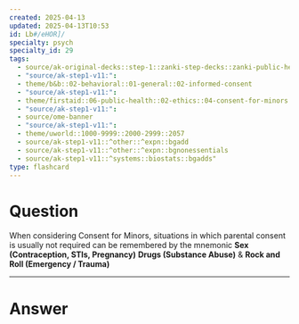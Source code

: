 ```yaml
---
created: 2025-04-13
updated: 2025-04-13T10:53
id: Lb#/eHOR]/
specialty: psych
specialty_id: 29
tags:
  - source/ak-original-decks::step-1::zanki-step-decks::zanki-public-health-sciences::ethics
  - "source/ak-step1-v11:": 
  - theme/b&b::02-behavioral::01-general::02-informed-consent
  - "source/ak-step1-v11:": 
  - theme/firstaid::06-public-health::02-ethics::04-consent-for-minors
  - "source/ak-step1-v11:": 
  - source/ome-banner
  - "source/ak-step1-v11:": 
  - theme/uworld::1000-9999::2000-2999::2057
  - source/ak-step1-v11::^other::^expn::bgadd
  - source/ak-step1-v11::^other::^expn::bgnonessentials
  - source/ak-step1-v11::^systems::biostats::bgadds"
type: flashcard
---
```


# Question
When considering Consent for Minors, situations in which parental consent is usually not required can be remembered by the mnemonic   **Sex (Contraception, STIs, Pregnancy)** **Drugs (Substance Abuse)** & **Rock and Roll (Emergency / Trauma)**

---

# Answer
